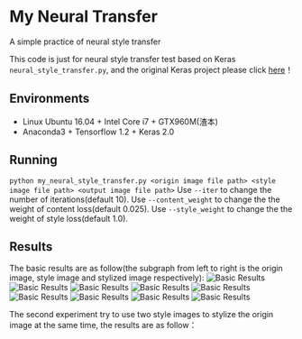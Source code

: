 # My Neural Transfer
A simple practice of neural style transfer

This code is just for neural style transfer test based on Keras `neural_style_transfer.py`,
and the original Keras project please click [here](https://github.com/keras-team/keras)！

## Environments

- Linux Ubuntu 16.04 + Intel Core i7 + GTX960M(渣本)
- Anaconda3 + Tensorflow 1.2 + Keras 2.0

## Running

`python my_neural_style_transfer.py <origin image file path> <style image file path> <output image file path>`
Use `--iter` to change the number of iterations(default 10).
Use `--content_weight` to change the the weight of content loss(default 0.025).
Use `--style_weight` to change the the weight of style loss(default 1.0).

## Results

The basic results are as follow(the subgraph from left to right is the origin image, style image and 
stylized image respectively):
![Basic Results](imgs/output/uestc.jpg)
![Basic Results](imgs/output/style1.jpg)
![Basic Results](imgs/output/uestc_style1.png)
![Basic Results](imgs/output/uestc.jpg)
![Basic Results](imgs/output/style4.jpeg)
![Basic Results](imgs/output/uestc_style2.png)
![Basic Results](imgs/output/person.jpeg)
![Basic Results](imgs/output/style3.jpeg)
![Basic Results](imgs/output/person_style.png)

The second experiment try to use two style images to stylize the origin image at the same time,
the results are as follow：

